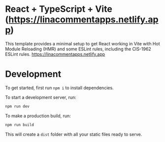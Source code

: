 # React + TypeScript + Vite (https://linacommentapps.netlify.app) 


This template provides a minimal setup to get React working in Vite with Hot Module Reloading (HMR) and some ESLint rules, including the CIS-1962 ESLint rules.
https://linacommentapps.netlify.app

# Development

To get started, first run `npm i` to install dependencies.

To start a development server, run:

```sh
npm run dev
```

To make a production build, run:

```sh
npm run build
```

This will create a `dist` folder with all your static files ready to serve.
